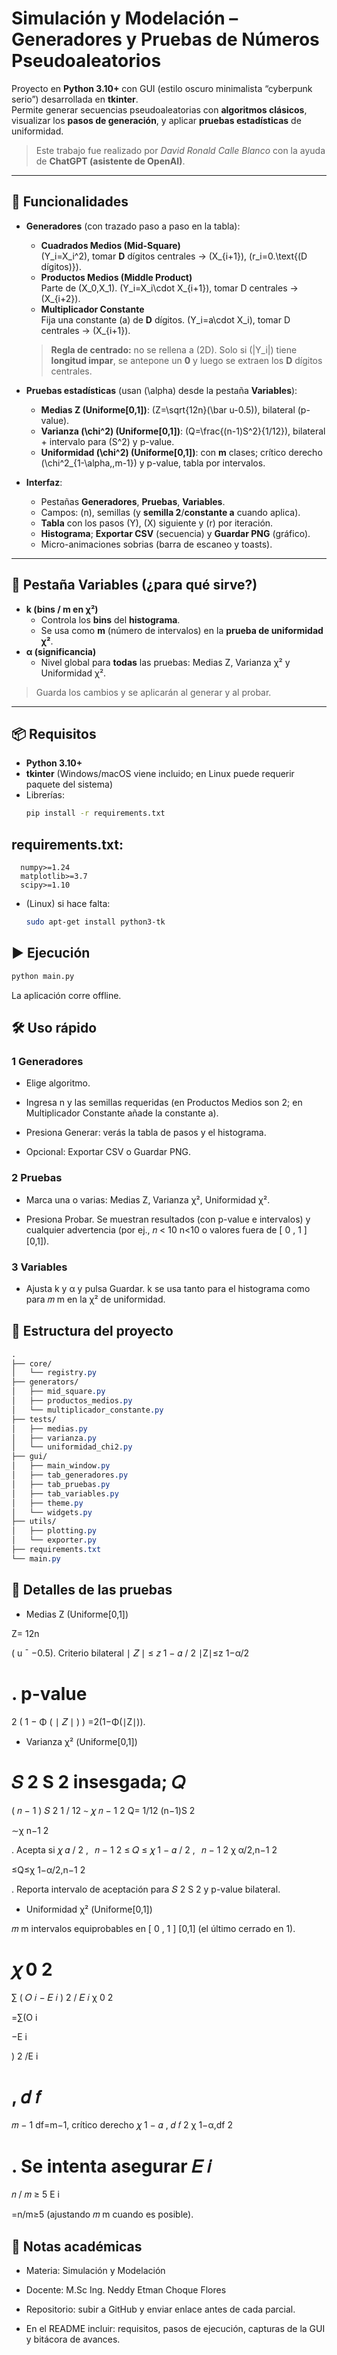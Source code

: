 # Simulación y Modelación – Generadores y Pruebas de Números Pseudoaleatorios

Proyecto en **Python 3.10+** con GUI (estilo oscuro minimalista “cyberpunk serio”) desarrollada en **tkinter**.  
Permite generar secuencias pseudoaleatorias con **algoritmos clásicos**, visualizar los **pasos de generación**, y aplicar **pruebas estadísticas** de uniformidad.  
> Este trabajo fue realizado por *David Ronald Calle Blanco* con la ayuda de **ChatGPT (asistente de OpenAI)**.

---

## 🎯 Funcionalidades

- **Generadores** (con trazado paso a paso en la tabla):
  - **Cuadrados Medios (Mid-Square)**  
    \(Y_i=X_i^2\), tomar **D** dígitos centrales → \(X_{i+1}\), \(r_i=0.\text{(D dígitos)}\).
  - **Productos Medios (Middle Product)**  
    Parte de \(X_0,X_1\). \(Y_i=X_i\cdot X_{i+1}\), tomar D centrales → \(X_{i+2}\).
  - **Multiplicador Constante**  
    Fija una constante \(a\) de **D** dígitos. \(Y_i=a\cdot X_i\), tomar D centrales → \(X_{i+1}\).

  > **Regla de centrado:** no se rellena a \(2D\). Solo si \(|Y_i|\) tiene **longitud impar**, se antepone un **0** y luego se extraen los **D** dígitos centrales.

- **Pruebas estadísticas** (usan \(\alpha\) desde la pestaña **Variables**):
  - **Medias Z (Uniforme[0,1])**: \(Z=\sqrt{12n}(\bar u-0.5)\), bilateral (p-value).
  - **Varianza \(\chi^2\) (Uniforme[0,1])**: \(Q=\frac{(n-1)S^2}{1/12}\), bilateral + intervalo para \(S^2\) y p-value.
  - **Uniformidad \(\chi^2\) (Uniforme[0,1])**: con **m** clases; crítico derecho \(\chi^2_{1-\alpha,\,m-1}\) y p-value, tabla por intervalos.

- **Interfaz**:
  - Pestañas **Generadores**, **Pruebas**, **Variables**.
  - Campos: \(n\), semillas (y **semilla 2**/**constante a** cuando aplica).
  - **Tabla** con los pasos \(Y\), \(X\) siguiente y \(r\) por iteración.
  - **Histograma**; **Exportar CSV** (secuencia) y **Guardar PNG** (gráfico).
  - Micro-animaciones sobrias (barra de escaneo y toasts).

---

## 🧭 Pestaña **Variables** (¿para qué sirve?)

- **k (bins / m en χ²)**  
  - Controla los **bins** del **histograma**.  
  - Se usa como **m** (número de intervalos) en la **prueba de uniformidad χ²**.
- **α (significancia)**  
  - Nivel global para **todas** las pruebas: Medias Z, Varianza χ² y Uniformidad χ².

> Guarda los cambios y se aplicarán al generar y al probar.

---

## 📦 Requisitos

- **Python 3.10+**
- **tkinter** (Windows/macOS viene incluido; en Linux puede requerir paquete del sistema)
- Librerías:
  ```bash
  pip install -r requirements.txt

## requirements.txt:
```shell
  numpy>=1.24
  matplotlib>=3.7
  scipy>=1.10
```
* (Linux) si hace falta:
  ```bash
  sudo apt-get install python3-tk

## ▶️ Ejecución
  ```bash
  python main.py
```

La aplicación corre offline.

## 🛠️ Uso rápido

### 1 Generadores

* Elige algoritmo.

* Ingresa n y las semillas requeridas (en Productos Medios son 2; en Multiplicador Constante añade la constante a).

* Presiona Generar: verás la tabla de pasos y el histograma.

* Opcional: Exportar CSV o Guardar PNG.

### 2 Pruebas

* Marca una o varias: Medias Z, Varianza χ², Uniformidad χ².

* Presiona Probar. Se muestran resultados (con p-value e intervalos) y cualquier advertencia (por ej., 
𝑛
<
10
n<10 o valores fuera de 
[
0
,
1
]
[0,1]).

### 3 Variables

* Ajusta k y α y pulsa Guardar.
k se usa tanto para el histograma como para 
𝑚
m en la χ² de uniformidad.

## 📁 Estructura del proyecto
```css
.
├── core/
│   └── registry.py
├── generators/
│   ├── mid_square.py
│   ├── productos_medios.py
│   └── multiplicador_constante.py
├── tests/
│   ├── medias.py
│   ├── varianza.py
│   └── uniformidad_chi2.py
├── gui/
│   ├── main_window.py
│   ├── tab_generadores.py
│   ├── tab_pruebas.py
│   ├── tab_variables.py
│   ├── theme.py
│   └── widgets.py
├── utils/
│   ├── plotting.py
│   └── exporter.py
├── requirements.txt
└── main.py
```
## 🧪 Detalles de las pruebas
* Medias Z (Uniforme[0,1])

Z=
12n
	​

(
u
ˉ
−0.5). Criterio bilateral 
∣
𝑍
∣
≤
𝑧
1
−
𝛼
/
2
∣Z∣≤z
1−α/2
	​

.
p-value 
=
2
(
1
−
Φ
(
∣
𝑍
∣
)
)
=2(1−Φ(∣Z∣)).
* Varianza χ² (Uniforme[0,1])

𝑆
2
S
2
 insesgada; 
𝑄
=
(
𝑛
−
1
)
𝑆
2
1
/
12
∼
𝜒
𝑛
−
1
2
Q=
1/12
(n−1)S
2
	​

∼χ
n−1
2
	​

.
Acepta si 
𝜒
𝛼
/
2
,
 
𝑛
−
1
2
≤
𝑄
≤
𝜒
1
−
𝛼
/
2
,
 
𝑛
−
1
2
χ
α/2,n−1
2
	​

≤Q≤χ
1−α/2,n−1
2
	​

.
Reporta intervalo de aceptación para 
𝑆
2
S
2
 y p-value bilateral.

* Uniformidad χ² (Uniforme[0,1])

𝑚
m intervalos equiprobables en 
[
0
,
1
]
[0,1] (el último cerrado en 1).

𝜒
0
2
=
∑
(
𝑂
𝑖
−
𝐸
𝑖
)
2
/
𝐸
𝑖
χ
0
2
	​

=∑(O
i
	​

−E
i
	​

)
2
/E
i
	​

, 
𝑑
𝑓
=
𝑚
−
1
df=m−1, crítico derecho 
𝜒
1
−
𝛼
,
𝑑
𝑓
2
χ
1−α,df
2
	​

.
Se intenta asegurar 
𝐸
𝑖
=
𝑛
/
𝑚
≥
5
E
i
	​

=n/m≥5 (ajustando 
𝑚
m cuando es posible).

## 📑 Notas académicas

* Materia: Simulación y Modelación

* Docente: M.Sc Ing. Neddy Etman Choque Flores

* Repositorio: subir a GitHub y enviar enlace antes de cada parcial.

* En el README incluir: requisitos, pasos de ejecución, capturas de la GUI y bitácora de avances.



